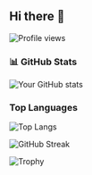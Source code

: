 ## Hi there 👋
![Profile views](https://komarev.com/ghpvc/?username=Ayomide-Philip)
### 📊 GitHub Stats
![Your GitHub stats](https://github-readme-stats.vercel.app/api?username=Ayomide-Philip&show_icons=true&theme=github_dark)

### Top Languages
![Top Langs](https://github-readme-stats.vercel.app/api/top-langs/?username=Ayomide-Philip&layout=compact&theme=github_dark)

![GitHub Streak](https://github-readme-streak-stats.herokuapp.com/?user=Ayomide-Philip&theme=github-dark&hide_border=true)

![Trophy](https://github-profile-trophy.vercel.app/?username=Ayomide-Philip&theme=gruvbox)



<!--
**Ayomide-Philip/Ayomide-Philip** is a ✨ _special_ ✨ repository because its `README.md` (this file) appears on your GitHub profile.

Here are some ideas to get you started:

- 🔭 I’m currently working on ...
- 🌱 I’m currently learning ...
- 👯 I’m looking to collaborate on ...
- 🤔 I’m looking for help with ...
- 💬 Ask me about ...
- 📫 How to reach me: ...
- 😄 Pronouns: ...
- ⚡ Fun fact: ...
-->
